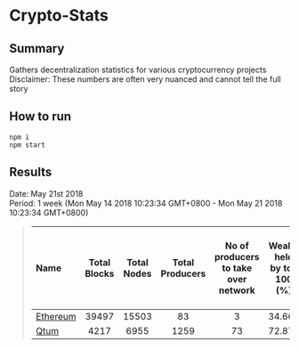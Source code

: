 # Crypto-Stats
## Summary
Gathers decentralization statistics for various cryptocurrency projects<br/>
Disclaimer: These numbers are often very nuanced and cannot tell the full story<br/>

## How to run
`npm i`<br/>
`npm start`<br/>

## Results
Date: May 21st 2018<br/>
Period: 1 week (Mon May 14 2018 10:23:34 GMT+0800 - Mon May 21 2018 10:23:34 GMT+0800)<br/>
> |Name|Total Blocks|Total Nodes|Total Producers|No of producers to take over network|Wealth held by top 100 (%)|No of accounts to take over network with wealth|
> |:---|:---:|:---:|:---:|:---:|:---:|:---:|
> |[Ethereum](results/ethereum.results.md)|39497|15503|83|3|34.666|-|
> |[Qtum](results/qtum.results.md)|4217|6955|1259|73|72.870|24|
